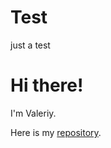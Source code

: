 # Test
just a test
# Hi there!
I'm Valeriy.

Here is my [repository](https://github.com/ValeriiZa/kottans-frontend).
